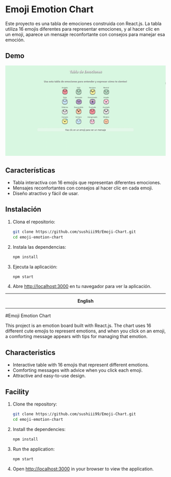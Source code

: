 # Emoji Emotion Chart

Este proyecto es una tabla de emociones construida con React.js. La tabla utiliza 16 emojis diferentes para representar emociones, y al hacer clic en un emoji, aparece un mensaje reconfortante con consejos para manejar esa emoción.

## Demo

![Screenshot](react-app/public/readMe/demo.gif)

## Características

- Tabla interactiva con 16 emojis que representan diferentes emociones.
- Mensajes reconfortantes con consejos al hacer clic en cada emoji.
- Diseño atractivo y fácil de usar.

## Instalación

1. Clona el repositorio:
    ```bash
    git clone https://github.com/sushiii99/Emoji-Chart.git
    cd emoji-emotion-chart
    ```

2. Instala las dependencias:
    ```bash
    npm install
    ```

3. Ejecuta la aplicación:
    ```bash
    npm start
    ```

4. Abre [http://localhost:3000](http://localhost:3000) en tu navegador para ver la aplicación.

<hr>
<p align="center"><strong>English</strong></p>
<hr>


#Emoji Emotion Chart

This project is an emotion board built with React.js. The chart uses 16 different cute emojis to represent emotions, and when you click on an emoji, a comforting message appears with tips for managing that emotion.


## Characteristics

- Interactive table with 16 emojis that represent different emotions.
- Comforting messages with advice when you click each emoji.
- Attractive and easy-to-use design.

## Facility

1. Clone the repository:
    ```bash
    git clone https://github.com/sushiii99/Emoji-Chart.git
    cd emoji-emotion-chart
    ```

2. Install the dependencies:
    ```bash
    npm install
    ```

3. Run the application:
    ```bash
    npm start
    ```

4. Open [http://localhost:3000](http://localhost:3000) in your browser to view the application.

